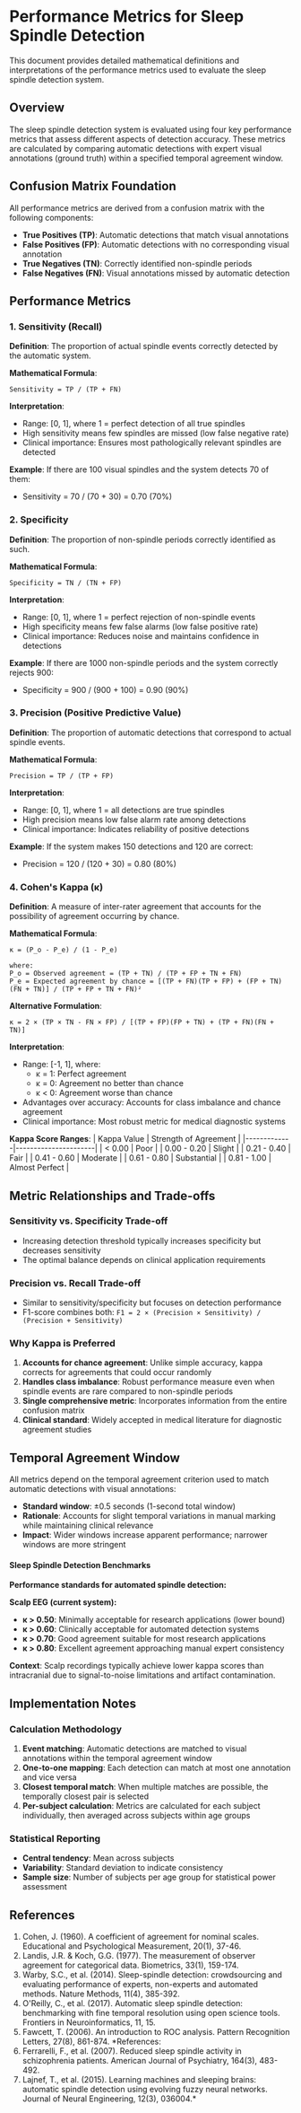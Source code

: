 # Performance Metrics for Sleep Spindle Detection

This document provides detailed mathematical definitions and interpretations of the performance metrics used to evaluate the sleep spindle detection system.

## Overview

The sleep spindle detection system is evaluated using four key performance metrics that assess different aspects of detection accuracy. These metrics are calculated by comparing automatic detections with expert visual annotations (ground truth) within a specified temporal agreement window.

## Confusion Matrix Foundation

All performance metrics are derived from a confusion matrix with the following components:

- **True Positives (TP)**: Automatic detections that match visual annotations
- **False Positives (FP)**: Automatic detections with no corresponding visual annotation
- **True Negatives (TN)**: Correctly identified non-spindle periods
- **False Negatives (FN)**: Visual annotations missed by automatic detection

## Performance Metrics

### 1. Sensitivity (Recall)

**Definition**: The proportion of actual spindle events correctly detected by the automatic system.

**Mathematical Formula**:
```
Sensitivity = TP / (TP + FN)
```

**Interpretation**:
- Range: [0, 1], where 1 = perfect detection of all true spindles
- High sensitivity means few spindles are missed (low false negative rate)
- Clinical importance: Ensures most pathologically relevant spindles are detected

**Example**: If there are 100 visual spindles and the system detects 70 of them:
- Sensitivity = 70 / (70 + 30) = 0.70 (70%)

### 2. Specificity

**Definition**: The proportion of non-spindle periods correctly identified as such.

**Mathematical Formula**:
```
Specificity = TN / (TN + FP)
```

**Interpretation**:
- Range: [0, 1], where 1 = perfect rejection of non-spindle events
- High specificity means few false alarms (low false positive rate)
- Clinical importance: Reduces noise and maintains confidence in detections

**Example**: If there are 1000 non-spindle periods and the system correctly rejects 900:
- Specificity = 900 / (900 + 100) = 0.90 (90%)

### 3. Precision (Positive Predictive Value)

**Definition**: The proportion of automatic detections that correspond to actual spindle events.

**Mathematical Formula**:
```
Precision = TP / (TP + FP)
```

**Interpretation**:
- Range: [0, 1], where 1 = all detections are true spindles
- High precision means low false alarm rate among detections
- Clinical importance: Indicates reliability of positive detections

**Example**: If the system makes 150 detections and 120 are correct:
- Precision = 120 / (120 + 30) = 0.80 (80%)

### 4. Cohen's Kappa (κ)

**Definition**: A measure of inter-rater agreement that accounts for the possibility of agreement occurring by chance.

**Mathematical Formula**:
```
κ = (P_o - P_e) / (1 - P_e)

where:
P_o = Observed agreement = (TP + TN) / (TP + FP + TN + FN)
P_e = Expected agreement by chance = [(TP + FN)(TP + FP) + (FP + TN)(FN + TN)] / (TP + FP + TN + FN)²
```

**Alternative Formulation**:
```
κ = 2 × (TP × TN - FN × FP) / [(TP + FP)(FP + TN) + (TP + FN)(FN + TN)]
```

**Interpretation**:
- Range: [-1, 1], where:
  - κ = 1: Perfect agreement
  - κ = 0: Agreement no better than chance
  - κ < 0: Agreement worse than chance
- Advantages over accuracy: Accounts for class imbalance and chance agreement
- Clinical importance: Most robust metric for medical diagnostic systems

**Kappa Score Ranges**:
| Kappa Value | Strength of Agreement |
|-------------|----------------------|
| < 0.00 | Poor |
| 0.00 - 0.20 | Slight |
| 0.21 - 0.40 | Fair |
| 0.41 - 0.60 | Moderate |
| 0.61 - 0.80 | Substantial |
| 0.81 - 1.00 | Almost Perfect |

## Metric Relationships and Trade-offs

### Sensitivity vs. Specificity Trade-off
- Increasing detection threshold typically increases specificity but decreases sensitivity
- The optimal balance depends on clinical application requirements

### Precision vs. Recall Trade-off
- Similar to sensitivity/specificity but focuses on detection performance
- F1-score combines both: `F1 = 2 × (Precision × Sensitivity) / (Precision + Sensitivity)`

### Why Kappa is Preferred
1. **Accounts for chance agreement**: Unlike simple accuracy, kappa corrects for agreements that could occur randomly
2. **Handles class imbalance**: Robust performance measure even when spindle events are rare compared to non-spindle periods
3. **Single comprehensive metric**: Incorporates information from the entire confusion matrix
4. **Clinical standard**: Widely accepted in medical literature for diagnostic agreement studies

## Temporal Agreement Window

All metrics depend on the temporal agreement criterion used to match automatic detections with visual annotations:

- **Standard window**: ±0.5 seconds (1-second total window)
- **Rationale**: Accounts for slight temporal variations in manual marking while maintaining clinical relevance
- **Impact**: Wider windows increase apparent performance; narrower windows are more stringent

#### Sleep Spindle Detection Benchmarks

**Performance standards for automated spindle detection:**

**Scalp EEG (current system):**
- **κ > 0.50**: Minimally acceptable for research applications (lower bound)
- **κ > 0.60**: Clinically acceptable for automated detection systems  
- **κ > 0.70**: Good agreement suitable for most research applications
- **κ > 0.80**: Excellent agreement approaching manual expert consistency

**Context**: Scalp recordings typically achieve lower kappa scores than intracranial due to signal-to-noise limitations and artifact contamination.

## Implementation Notes

### Calculation Methodology
1. **Event matching**: Automatic detections are matched to visual annotations within the temporal agreement window
2. **One-to-one mapping**: Each detection can match at most one annotation and vice versa
3. **Closest temporal match**: When multiple matches are possible, the temporally closest pair is selected
4. **Per-subject calculation**: Metrics are calculated for each subject individually, then averaged across subjects within age groups

### Statistical Reporting
- **Central tendency**: Mean across subjects
- **Variability**: Standard deviation to indicate consistency
- **Sample size**: Number of subjects per age group for statistical power assessment

## References

1. Cohen, J. (1960). A coefficient of agreement for nominal scales. Educational and Psychological Measurement, 20(1), 37-46.
2. Landis, J.R. & Koch, G.G. (1977). The measurement of observer agreement for categorical data. Biometrics, 33(1), 159-174.
3. Warby, S.C., et al. (2014). Sleep-spindle detection: crowdsourcing and evaluating performance of experts, non-experts and automated methods. Nature Methods, 11(4), 385-392.
4. O'Reilly, C., et al. (2017). Automatic sleep spindle detection: benchmarking with fine temporal resolution using open science tools. Frontiers in Neuroinformatics, 11, 15.
5. Fawcett, T. (2006). An introduction to ROC analysis. Pattern Recognition Letters, 27(8), 861-874.
*References: 
6. Ferrarelli, F., et al. (2007). Reduced sleep spindle activity in schizophrenia patients. American Journal of Psychiatry, 164(3), 483-492.
7. Lajnef, T., et al. (2015). Learning machines and sleeping brains: automatic spindle detection using evolving fuzzy neural networks. Journal of Neural Engineering, 12(3), 036004.*
